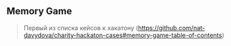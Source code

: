 ## Memory Game

> Первый из списка кейсов к хакатону (https://github.com/nat-davydova/charity-hackaton-cases#memory-game-table-of-contents)
